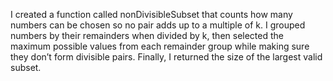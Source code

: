 I created a function called nonDivisibleSubset that counts how many numbers can be chosen so no pair adds up to a multiple of k. I grouped numbers by their remainders when divided by k, then selected the maximum possible values from each remainder group while making sure they don’t form divisible pairs. Finally, I returned the size of the largest valid subset.